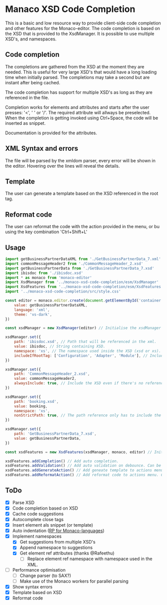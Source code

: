# Manaco XSD Code Completion

This is a basic and low resource way to provide client-side code completion and other features for the Monaco-editor.
The code completion is based on the XSD that is provided to the XsdManager. It is possible to use multiple XSD's, and namespaces.

## Code completion

The completions are gathered from the XSD at the moment they are needed. This is useful for very large XSD's that would have a long loading time when initially parsed. The completions may take a second but are instant after being cached.

The code completion has support for multiple XSD's as long as they are referenced in the file.

Completion works for elements and attributes and starts after the user presses: '<', ' ' or '/'. The required attribute will allways be preselected. When the completion is getting invoked using Ctrl+Space, the code will be inserted as snippet.

Documentation is provided for the attributes.

## XML Syntax and errors

The file will be parsed by the xmldom parser, every error will be shown in the editor. Hovering over the lines will reveal the details.

## Template

The user can generate a template based on the XSD referenced in the root tag.

## Reformat code

The user can reformat the code with the action provided in the menu, or bu using the key combination 'Ctrl+Shift+L'

## Usage

```javascript
import getBusinessPartnerDataXML from './GetBusinessPartnerData_7.xml'
import commonMessageHeader2 from './CommonMessageHeader_2.xsd'
import getBusinessPartnerData from './GetBusinessPartnerData_7.xsd'
import ibisdoc from './ibisdoc.xsd'
import * as monaco from 'monaco-editor'
import XsdManager from '../monaco-xsd-code-completion/esm/XsdManager'
import XsdFeatures from '../monaco-xsd-code-completion/esm/XsdFeatures'
import '../monaco-xsd-code-completion/src/style.css'

const editor = monaco.editor.create(document.getElementById('container'), {
    value: getBusinessPartnerDataXML,
    language: 'xml',
    theme: 'vs-dark',
})

const xsdManager = new XsdManager(editor) // Initialise the xsdManager

xsdManager.set({
    path: 'ibisdoc.xsd', // Path that will be referenced in the xml.
    value: ibisdoc, // String containing XSD.
    namespace: 'xs', // The namespace used inside the XSD (xsd or xs). *optional
    includeIfRootTag: ['Configuration', 'Adapter', 'Module'], // Include XSD based on the root tag of the file. *optional
})

xsdManager.set({
    path: 'CommonMessageHeader_2.xsd',
    value: commonMessageHeader2,
    alwaysInclude: true, // Include the XSD even if there's no reference. This could be useful if the XSD is server-side only.
})

xsdManager.set({
    path: 'booking.xsd',
    value: booking,
    namespace: 'xs',
    nonStrictPath: true, // The path reference only has to include the path partially ({some path}/ibisdoc.xsd). *optional
})

xsdManager.set({
    path: 'GetBusinessPartnerData_7.xsd',
    value: getBusinessPartnerData,
})

const xsdFeatures = new XsdFeatures(xsdManager, monaco, editor) // Initialise the xsdFeatures.

xsdFeatures.addCompletion() // Add auto completion.
xsdFeatures.addValidation() // Add auto validation on debounce. Can be manually triggered with doValidation.
xsdFeatures.addGenerateAction() // Add geneate template to actions menu. Generate can be run with doGenerate.
xsdFeatures.addReformatAction() // Add reformat code to actions menu. Can be run manually with doReformatCode.
```

## ToDo

-   [x] Parse XSD
-   [x] Code completion based on XSD
-   [x] Cache code suggestions
-   [x] Autocomplete close tags
-   [x] Insert element als snippet (or template)
-   [x] Auto indentation ([RP for Monaco-languages](https://github.com/microsoft/monaco-languages/pull/113))
-   [x] Implement namespaces
    -   [x] Get suggestions from multiple XSD's
    -   [x] Append namespace to suggestions
    -   [x] Get element ref attributes (thanks @Rafeethu)
        -   [ ] Replace element ref namespace with namespace used in the XML.
-   [ ] Performance optimisation
    -   [ ] Change parser (to SAX?)
    -   [ ] Make use of the Monaco workers for parallel parsing
-   [x] Show syntax errors
-   [x] Template based on XSD
-   [x] Reformat code
